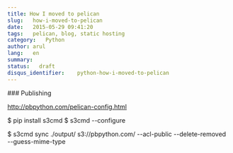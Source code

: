 ```yaml
---
title: How I moved to pelican
slug:   how-i-moved-to-pelican
date:   2015-05-29 09:41:20
tags:   pelican, blog, static hosting
category:   Python
author: arul
lang:   en
summary:
status:   draft
disqus_identifier:    python-how-i-moved-to-pelican
---
```


\### Publishing

<http://pbpython.com/pelican-config.html>

\$ pip install s3cmd \$ s3cmd \--configure

\$ s3cmd sync ./output/ s3://pbpython.com/ \--acl-public
\--delete-removed \--guess-mime-type
